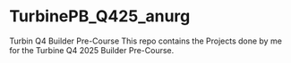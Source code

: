 # TurbinePB_Q425_anurg

Turbin Q4 Builder Pre-Course
This repo contains the Projects done by me for the Turbine Q4 2025 Builder Pre-Course.
